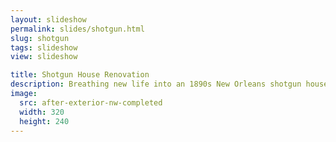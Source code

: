 ```yaml
---
layout: slideshow
permalink: slides/shotgun.html
slug: shotgun
tags: slideshow
view: slideshow

title: Shotgun House Renovation
description: Breathing new life into an 1890s New Orleans shotgun house
image:
  src: after-exterior-nw-completed
  width: 320
  height: 240
---
```


<style>
  carousel-widget {
    --figure-grid: 'media' 'copy' minmax(max-content, 1fr) / 1fr;
  
    @media (orientation: landscape) {
      --figure-grid: 'media copy .' / 2fr 1fr 0;
    }
  }
</style>
